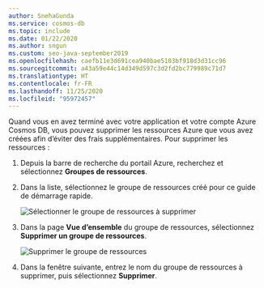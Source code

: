 ```yaml
---
author: SnehaGunda
ms.service: cosmos-db
ms.topic: include
ms.date: 01/22/2020
ms.author: sngun
ms.custom: seo-java-september2019
ms.openlocfilehash: caefb11e3d691cea940bae5103bf918d3d31cc96
ms.sourcegitcommit: a43a59e44c14d349d597c3d2fd2bc779989c71d7
ms.translationtype: HT
ms.contentlocale: fr-FR
ms.lasthandoff: 11/25/2020
ms.locfileid: "95972457"
---
```

Quand vous en avez terminé avec votre application et votre compte Azure Cosmos DB, vous pouvez supprimer les ressources Azure que vous avez créées afin d’éviter des frais supplémentaires. Pour supprimer les ressources :

1. Depuis la barre de recherche du portail Azure, recherchez et sélectionnez **Groupes de ressources**.

2. Dans la liste, sélectionnez le groupe de ressources créé pour ce guide de démarrage rapide.  

   ![Sélectionner le groupe de ressources à supprimer](./media/cosmos-db-delete-resource-group/delete-resources-select.png)

2. Dans la page **Vue d’ensemble** du groupe de ressources, sélectionnez **Supprimer un groupe de ressources**.

   ![Supprimer le groupe de ressources](./media/cosmos-db-delete-resource-group/delete-resources.png)   

3. Dans la fenêtre suivante, entrez le nom du groupe de ressources à supprimer, puis sélectionnez **Supprimer**.

